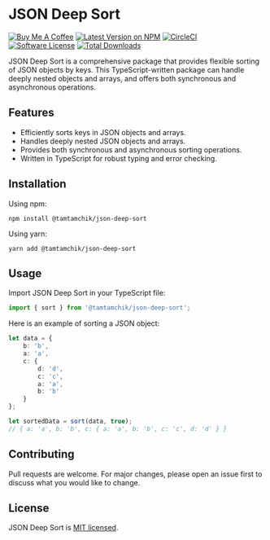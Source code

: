 # JSON Deep Sort

[![Buy Me A Coffee][ico-coffee]][link-coffee]
[![Latest Version on NPM][ico-version]][link-npm]
[![CircleCI][ico-circleci]][link-circleci]
[![Software License][ico-license]](LICENSE)
[![Total Downloads][ico-downloads]][link-downloads]

JSON Deep Sort is a comprehensive package that provides flexible sorting of JSON objects by keys. This
TypeScript-written package can handle deeply nested objects and arrays, and offers both synchronous and asynchronous
operations.

## Features

- Efficiently sorts keys in JSON objects and arrays.
- Handles deeply nested JSON objects and arrays.
- Provides both synchronous and asynchronous sorting operations.
- Written in TypeScript for robust typing and error checking.

## Installation

Using npm:

```shell
npm install @tamtamchik/json-deep-sort
```

Using yarn:

```shell
yarn add @tamtamchik/json-deep-sort
```

## Usage

Import JSON Deep Sort in your TypeScript file:

```typescript
import { sort } from '@tamtamchik/json-deep-sort';
```

Here is an example of sorting a JSON object:

```typescript
let data = {
    b: 'b',
    a: 'a',
    c: {
        d: 'd',
        c: 'c',
        a: 'a',
        b: 'b'
    }
};

let sortedData = sort(data, true);
// { a: 'a', b: 'b', c: { a: 'a', b: 'b', c: 'c', d: 'd' } }
```

## Contributing

Pull requests are welcome. For major changes, please open an issue first to discuss what you would like to change.

## License

JSON Deep Sort is [MIT licensed](./LICENSE).

[ico-coffee]: https://img.shields.io/badge/Buy%20Me%20A-Coffee-%236F4E37.svg?style=flat-square
[ico-version]: https://img.shields.io/npm/v/@tamtamchik/json-deep-sort.svg?style=flat-square
[ico-license]: https://img.shields.io/npm/l/@tamtamchik/json-deep-sort.svg?style=flat-square
[ico-downloads]: https://img.shields.io/npm/dt/@tamtamchik/json-deep-sort.svg?style=flat-square
[ico-circleci]: https://img.shields.io/circleci/build/github/tamtamchik/json-deep-sort.svg?style=flat-square

[link-coffee]: https://www.buymeacoffee.com/tamtamchik
[link-npm]: https://www.npmjs.com/package/@tamtamchik/json-deep-sort
[link-downloads]: https://www.npmjs.com/package/@tamtamchik/json-deep-sort
[link-circleci]: https://app.circleci.com/pipelines/github/tamtamchik/json-deep-sort?branch=main
